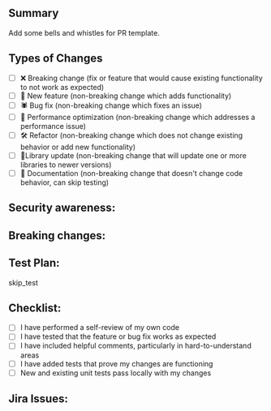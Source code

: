 ## Summary
Add some bells and whistles for PR template.

## Types of Changes
<!--- What types of changes does your code introduce? Put an `x` in all the boxes that apply: --->
- [ ] ❌ Breaking change (fix or feature that would cause existing functionality to not work as expected)
- [ ] 🚀 New feature (non-breaking change which adds functionality)
- [ ] 🕷 Bug fix (non-breaking change which fixes an issue)
- [ ] 👏 Performance optimization (non-breaking change which addresses a performance issue)
- [ ] 🛠 Refactor (non-breaking change which does not change existing behavior or add new functionality)
- [ ] 📗Library update (non-breaking change that will update one or more libraries to newer versions)
- [ ] 📝 Documentation (non-breaking change that doesn't change code behavior, can skip testing)

## Security awareness:
<!--- Something about the permission scope, security scenarios need to be aware --->

## Breaking changes:
<!--- List out all breaking changes that this PR may introduce, briefly --->

## Test Plan:
skip_test

## Checklist:
- [ ] I have performed a self-review of my own code
- [ ] I have tested that the feature or bug fix works as expected
- [ ] I have included helpful comments, particularly in hard-to-understand areas
- [ ] I have added tests that prove my changes are functioning
- [ ] New and existing unit tests pass locally with my changes

## Jira Issues:
<!--- Link to your Jira ticket --->
